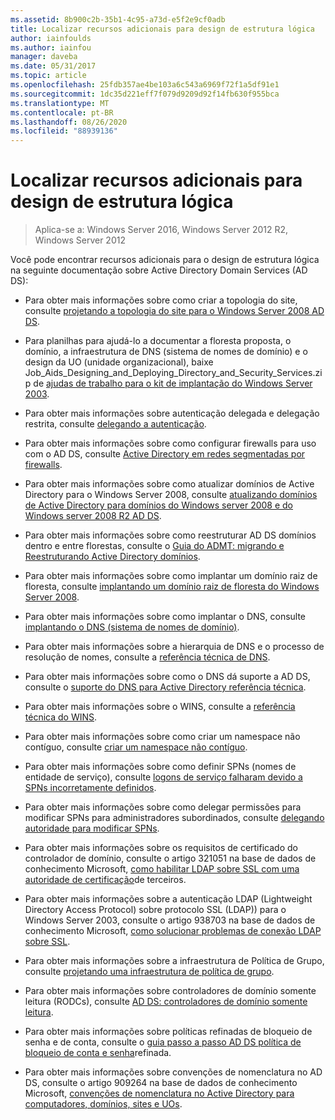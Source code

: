 ```yaml
---
ms.assetid: 8b900c2b-35b1-4c95-a73d-e5f2e9cf0adb
title: Localizar recursos adicionais para design de estrutura lógica
author: iainfoulds
ms.author: iainfou
manager: daveba
ms.date: 05/31/2017
ms.topic: article
ms.openlocfilehash: 25fdb357ae4be103a6c543a6969f72f1a5df91e1
ms.sourcegitcommit: 1dc35d221eff7f079d9209d92f14fb630f955bca
ms.translationtype: MT
ms.contentlocale: pt-BR
ms.lasthandoff: 08/26/2020
ms.locfileid: "88939136"
---
```

# <a name="finding-additional-resources-for-logical-structure-design"></a>Localizar recursos adicionais para design de estrutura lógica

> Aplica-se a: Windows Server 2016, Windows Server 2012 R2, Windows Server 2012

Você pode encontrar recursos adicionais para o design de estrutura lógica na seguinte documentação sobre Active Directory Domain Services (AD DS):

- Para obter mais informações sobre como criar a topologia do site, consulte [projetando a topologia do site para o Windows Server 2008 AD DS](Designing-the-Site-Topology.md).

- Para planilhas para ajudá-lo a documentar a floresta proposta, o domínio, a infraestrutura de DNS (sistema de nomes de domínio) e o design da UO (unidade organizacional), baixe Job_Aids_Designing_and_Deploying_Directory_and_Security_Services.zip de [ajudas de trabalho para o kit de implantação do Windows Server 2003](https://microsoft.com/download/details.aspx?id=9608).

- Para obter mais informações sobre autenticação delegada e delegação restrita, consulte [delegando a autenticação](/previous-versions/windows/it-pro/windows-server-2003/cc739740(v=ws.10)).

- Para obter mais informações sobre como configurar firewalls para uso com o AD DS, consulte [Active Directory em redes segmentadas por firewalls](https://microsoft.com/download/details.aspx?familyid=c2ef3846-43f0-4caf-9767-a9166368434e).

- Para obter mais informações sobre como atualizar domínios de Active Directory para o Windows Server 2008, consulte [atualizando domínios de Active Directory para domínios do Windows server 2008 e do Windows server 2008 R2 AD DS](/previous-versions/windows/it-pro/windows-server-2008-r2-and-2008/cc731188(v=ws.10)).

- Para obter mais informações sobre como reestruturar AD DS domínios dentro e entre florestas, consulte o [Guia do ADMT: migrando e Reestruturando Active Directory domínios](/previous-versions/windows/it-pro/windows-server-2008-r2-and-2008/cc974332(v=ws.10)).

- Para obter mais informações sobre como implantar um domínio raiz de floresta, consulte [implantando um domínio raiz de floresta do Windows Server 2008](/previous-versions/windows/it-pro/windows-server-2008-r2-and-2008/cc731174(v=ws.10)).

- Para obter mais informações sobre como implantar o DNS, consulte [implantando o DNS (sistema de nomes de domínio)](/previous-versions/windows/it-pro/windows-server-2003/cc780661(v=ws.10)).

- Para obter mais informações sobre a hierarquia de DNS e o processo de resolução de nomes, consulte a [referência técnica de DNS](/previous-versions/windows/it-pro/windows-server-2003/cc779926(v=ws.10)).

- Para obter mais informações sobre como o DNS dá suporte a AD DS, consulte o [suporte do DNS para Active Directory referência técnica](/previous-versions/windows/it-pro/windows-server-2003/cc781627(v=ws.10)).

- Para obter mais informações sobre o WINS, consulte a [referência técnica do WINS](/previous-versions/windows/it-pro/windows-server-2003/cc736411(v=ws.10)).

- Para obter mais informações sobre como criar um namespace não contíguo, consulte [criar um namespace não contíguo](/previous-versions/windows/it-pro/windows-server-2003/cc755926(v=ws.10)).

- Para obter mais informações sobre como definir SPNs (nomes de entidade de serviço), consulte [logons de serviço falharam devido a SPNs incorretamente definidos](/previous-versions/windows/it-pro/windows-server-2003/cc772897(v=ws.10)).

- Para obter mais informações sobre como delegar permissões para modificar SPNs para administradores subordinados, consulte [delegando autoridade para modificar SPNs](/previous-versions/windows/it-pro/windows-server-2008-R2-and-2008/cc770439(v=ws.10)).

- Para obter mais informações sobre os requisitos de certificado do controlador de domínio, consulte o artigo 321051 na base de dados de conhecimento Microsoft, [como habilitar LDAP sobre SSL com uma autoridade de certificação](https://support.microsoft.com/help/321051/)de terceiros.

- Para obter mais informações sobre a autenticação LDAP (Lightweight Directory Access Protocol) sobre protocolo SSL (LDAP)) para o Windows Server 2003, consulte o artigo 938703 na base de dados de conhecimento Microsoft, [como solucionar problemas de conexão LDAP sobre SSL](https://support.microsoft.com/help/938703/).

- Para obter mais informações sobre a infraestrutura de Política de Grupo, consulte [projetando uma infraestrutura de política de grupo](/previous-versions/windows/it-pro/windows-server-2003/cc786524(v=ws.10)).

- Para obter mais informações sobre controladores de domínio somente leitura (RODCs), consulte [AD DS: controladores de domínio somente leitura](/previous-versions/windows/it-pro/windows-server-2008-r2-and-2008/cc732801(v=ws.10)).

- Para obter mais informações sobre políticas refinadas de bloqueio de senha e de conta, consulte o [guia passo a passo AD DS política de bloqueio de conta e senha](/previous-versions/windows/it-pro/windows-server-2008-r2-and-2008/cc770842(v=ws.10))refinada.

- Para obter mais informações sobre convenções de nomenclatura no AD DS, consulte o artigo 909264 na base de dados de conhecimento Microsoft, [convenções de nomenclatura no Active Directory para computadores, domínios, sites e UOs](https://support.microsoft.com/help/909264/).
